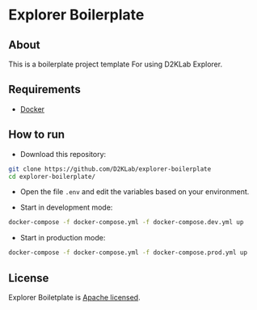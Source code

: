 # Explorer Boilerplate

## About

This is a boilerplate project template For using D2KLab Explorer.

## Requirements

* [Docker](https://docs.docker.com/engine/)

## How to run

- Download this repository:

```bash
git clone https://github.com/D2KLab/explorer-boilerplate
cd explorer-boilerplate/
```

- Open the file `.env` and edit the variables based on your environment.

- Start in development mode:

```bash
docker-compose -f docker-compose.yml -f docker-compose.dev.yml up
```

- Start in production mode:

```bash
docker-compose -f docker-compose.yml -f docker-compose.prod.yml up
```

## License

Explorer Boiletplate is [Apache licensed](https://github.com/D2KLab/explorer-boilerplate/blob/main/LICENSE).
